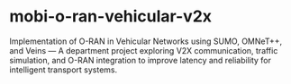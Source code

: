 # mobi-o-ran-vehicular-v2x
Implementation of O-RAN in Vehicular Networks using SUMO, OMNeT++, and Veins — A department project exploring V2X communication, traffic simulation, and O-RAN integration to improve latency and reliability for intelligent transport systems.
